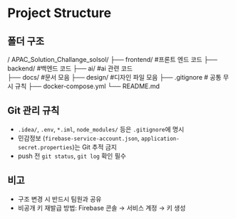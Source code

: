 # Project Structure

## 폴더 구조
/
APAC_Solution_Challange_solsol/
├── frontend/ #프론트 엔드 코드
├── backend/ #백엔드 코드
├── ai/      #ai 관련 코드        
├── docs/ #문서 모음
├── design/ #디자인 파일 모음
├── .gitignore        # 공통 무시 규칙
├── docker-compose.yml
└── README.md

## Git 관리 규칙
- `.idea/`, `.env`, `*.iml`, `node_modules/` 등은 `.gitignore`에 명시
- 민감정보 (`firebase-service-account.json`, `application-secret.properties`)는 Git 추적 금지
- push 전 `git status`, `git log` 확인 필수

## 비고
- 구조 변경 시 반드시 팀원과 공유
- 비공개 키 재발급 방법: Firebase 콘솔 → 서비스 계정 → 키 생성